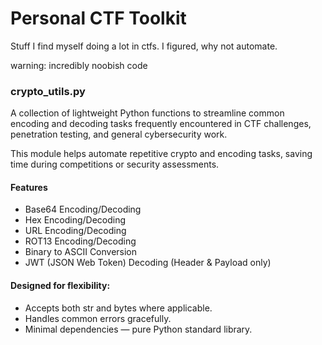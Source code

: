 # Personal CTF Toolkit
Stuff I find myself doing a lot in ctfs. I figured, why not automate.

warning: incredibly noobish code

### crypto_utils.py

A collection of lightweight Python functions to streamline common encoding and
decoding tasks frequently encountered in CTF challenges, penetration testing,
and general cybersecurity work.

This module helps automate repetitive crypto and encoding tasks, saving time
during competitions or security assessments.


#### Features
- Base64 Encoding/Decoding
- Hex Encoding/Decoding
- URL Encoding/Decoding
- ROT13 Encoding/Decoding
- Binary to ASCII Conversion
- JWT (JSON Web Token) Decoding (Header & Payload only)

#### Designed for flexibility:
- Accepts both str and bytes where applicable.
- Handles common errors gracefully.
- Minimal dependencies — pure Python standard library.
